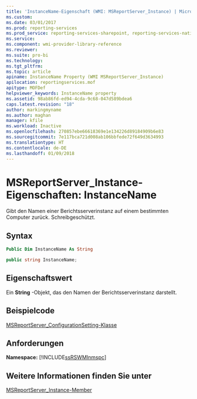 ```yaml
---
title: 'InstanceName-Eigenschaft (WMI: MSReportServer_Instance) | Microsoft-Dokumentation'
ms.custom: 
ms.date: 03/01/2017
ms.prod: reporting-services
ms.prod_service: reporting-services-sharepoint, reporting-services-native
ms.service: 
ms.component: wmi-provider-library-reference
ms.reviewer: 
ms.suite: pro-bi
ms.technology: 
ms.tgt_pltfrm: 
ms.topic: article
apiname: InstanceName Property (WMI MSReportServer_Instance)
apilocation: reportingservices.mof
apitype: MOFDef
helpviewer_keywords: InstanceName property
ms.assetid: 98ab86fd-ed94-4cda-9c68-047d589bdea6
caps.latest.revision: "18"
author: markingmyname
ms.author: maghan
manager: kfile
ms.workload: Inactive
ms.openlocfilehash: 270857ebe66618369e1e134226d89184909b6e83
ms.sourcegitcommit: 7e117bca721d008ab106bbfede72f649d3634993
ms.translationtype: HT
ms.contentlocale: de-DE
ms.lasthandoff: 01/09/2018
---
```

# <a name="msreportserverinstance-properties---instancename"></a>MSReportServer_Instance-Eigenschaften: InstanceName
  Gibt den Namen einer Berichtsserverinstanz auf einem bestimmten Computer zurück. Schreibgeschützt.  
  
## <a name="syntax"></a>Syntax  
  
```vb  
Public Dim InstanceName As String  
```  
  
```csharp  
public string InstanceName;  
```  
  
## <a name="property-value"></a>Eigenschaftswert  
 Ein **String** -Objekt, das den Namen der Berichtsserverinstanz darstellt.  
  
## <a name="example-code"></a>Beispielcode  
 [MSReportServer_ConfigurationSetting-Klasse](../../reporting-services/wmi-provider-library-reference/msreportserver-configurationsetting-class.md)  
  
## <a name="requirements"></a>Anforderungen  
 **Namespace:** [!INCLUDE[ssRSWMInmspc](../../includes/ssrswminmspc-md.md)]  
  
## <a name="see-also"></a>Weitere Informationen finden Sie unter  
 [MSReportServer_Instance-Member](../../reporting-services/wmi-provider-library-reference/msreportserver-instance-members.md)  
  
  
